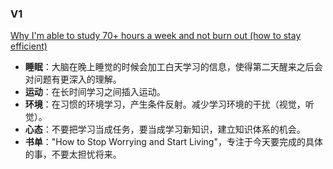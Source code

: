 ### V1

[Why I'm able to study 70+ hours a week and not burn out (how to stay efficient)](https://www.youtube.com/watch?v=FARXrLsBNJY&t=5s)

* **睡眠**：大脑在晚上睡觉的时候会加工白天学习的信息，使得第二天醒来之后会对问题有更深入的理解。
* **运动**：在长时间学习之间插入运动。
* **环境**：在习惯的环境学习，产生条件反射。减少学习环境的干扰（视觉，听觉）。
* **心态**：不要把学习当成任务，要当成学习新知识，建立知识体系的机会。
* **书单**："How to Stop Worrying and Start Living"，专注于今天要完成的具体的事，不要太担忧将来。